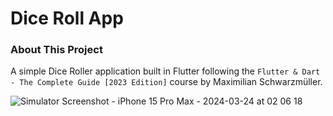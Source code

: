 # Dice Roll App

### About This Project

A simple Dice Roller application built in Flutter following the `Flutter & Dart - The Complete Guide [2023 Edition]` course by Maximilian Schwarzmüller.


![Simulator Screenshot - iPhone 15 Pro Max - 2024-03-24 at 02 06 18](https://github.com/rafaeraza/flutter-dice-roll-app/assets/90559783/a03ffe55-be8d-45af-a4eb-a78f398d2491)

